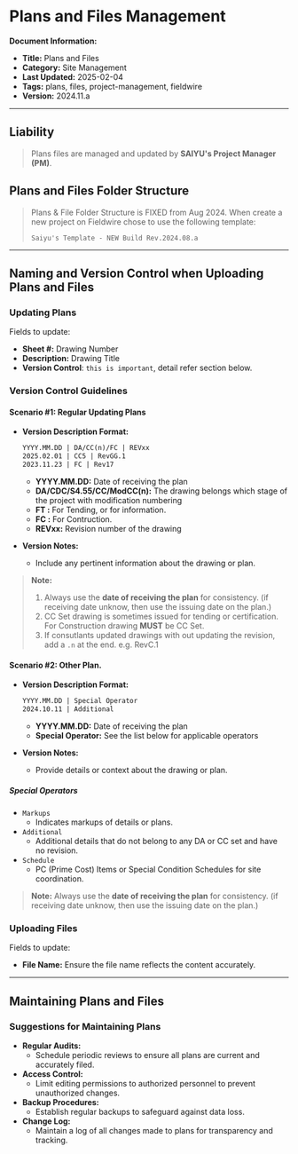 # Plans and Files Management

**Document Information:**
- **Title:** Plans and Files
- **Category:** Site Management
- **Last Updated:** 2025-02-04
- **Tags:** plans, files, project-management, fieldwire
- **Version:** 2024.11.a

---

## Liability

> Plans files are managed and updated by **SAIYU's Project Manager (PM)**.

## Plans and Files Folder Structure

> Plans & File Folder Structure is FIXED from Aug 2024. When create a new project on Fieldwire chose to use the following template: 
>
> `Saiyu's Template - NEW Build Rev.2024.08.a`

---

## Naming and Version Control when Uploading Plans and Files

### Updating Plans

Fields to update:

- **Sheet #:** Drawing Number
- **Description:** Drawing Title
- **Version Control**: `this is important`, detail refer section below.

### Version Control Guidelines

#### Scenario #1: Regular Updating Plans

- **Version Description Format:**

  ``` markdown
  YYYY.MM.DD | DA/CC(n)/FC | REVxx
  2025.02.01 | CC5 | RevGG.1
  2023.11.23 | FC | Rev17
  ```

  - **YYYY.MM.DD:** Date of receiving the plan
  - **DA/CDC/S4.55/CC/ModCC(n):** The drawing belongs which stage of the project with modification numbering
  - **FT :** For Tending, or for information. 
  - **FC :** For Contruction.
  - **REVxx:** Revision number of the drawing

- **Version Notes:**
  - Include any pertinent information about the drawing or plan.

> **Note:** 
> 1. Always use the **date of receiving the plan** for consistency. (if receiving date unknow, then use the issuing date on the plan.)
> 1. CC Set drawing is sometimes issued for tending or certification. For Construction drawing **MUST** be CC Set.
> 1. If consutlants updated drawings with out updating the revision, add a `.n` at the end. e.g. RevC.1

#### Scenario #2: Other Plan.

- **Version Description Format:**

  ``` markdown
  YYYY.MM.DD | Special Operator
  2024.10.11 | Additional
  ```

  - **YYYY.MM.DD:** Date of receiving the plan
  - **Special Operator:** See the list below for applicable operators

- **Version Notes:**
  - Provide details or context about the drawing or plan.
  
##### Special Operators

- `Markups`
  - Indicates markups of details or plans.
- `Additional`
  - Additional details that do not belong to any DA or CC set and have no revision.
- `Schedule`
  - PC (Prime Cost) Items or Special Condition Schedules for site coordination.

> **Note:** Always use the **date of receiving the plan** for consistency. (if receiving date unknow, then use the issuing date on the plan.)

### Uploading Files

Fields to update:

- **File Name:** Ensure the file name reflects the content accurately.

---

## Maintaining Plans and Files

### Suggestions for Maintaining Plans

- **Regular Audits:**
  - Schedule periodic reviews to ensure all plans are current and accurately filed.
- **Access Control:**
  - Limit editing permissions to authorized personnel to prevent unauthorized changes.
- **Backup Procedures:**
  - Establish regular backups to safeguard against data loss.
- **Change Log:**
  - Maintain a log of all changes made to plans for transparency and tracking.